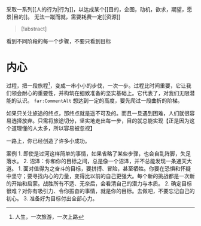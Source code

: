 采取一系列[[人的行为|行为]]，以达成某个[[目的，企图，动机，欲求，期望，愿景|目的]]。
无法一蹴而就，需要耗费一定[[资源]]


> [!abstract]
> 
看到不同阶段的每一个步骤，不要只看到目标

# 内心
过程，把一段旅程[^1]，变成一串小小的步伐，一次一步。过程比时间重要，它让我们领会耐心的重要性，并构筑在细致准备的坚实基础上。它代表了，对我们无限潜能的认识。
`far:CommentAlt` 想达到一定的高度，要先爬过一段曲折的阶梯。

如果只关注旅途的终点，那终点就是遥不可及的。而且一旦遇到困难，人们就很容易选择放弃。只需将旅途切分，坚实地走出每一步，目的就总能实现【正是因为这个道理懂的人太多，所以容易被忽视】

一路上，你已经创造了许多小成功。

案例
	1. 即使是过河这样简单的事情，如果省略了某些步骤，也会自乱阵脚，失足落水。
	2. 沼泽：你和你的目标之间，总是像一个沼泽，并不总能发现一条通天大道。
		1. 面对值得为之奋斗的目标，要拼搏、冒险，甚至牺牲。你要在恐惧和怀疑中坚守；要寻找内心的力量，变得比以前的自己更强大。每个新的挑战都是一次新的开始和启蒙。战胜所有不适、无奈后，会看清自己的潜力与本质。
		2. 确定目标很难？对你有吸引力、令你振奋的事情，就是你的目标。去做吧，不要忘记自己的初心。
		3. 准备好为目标付出全部心力。

[^1]: 人生，一次旅游，一次上路